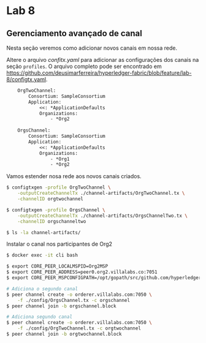 # Lab 8

## Gerenciamento avançado de canal
Nesta seção veremos como adicionar novos canais em nossa rede.

Altere o arquivo _confitx.yaml_ para adicionar as configurações dos canais na seção ``profiles``. O arquivo completo pode ser encontrado em https://github.com/deusimarferreira/hyperledger-fabric/blob/feature/lab-8/configtx.yaml.

~~~txt
    OrgTwoChannel:
        Consortium: SampleConsortium
        Application:
            <<: *ApplicationDefaults
            Organizations:
                - *Org2
                
    OrgsChannel:
        Consortium: SampleConsortium
        Application:
            <<: *ApplicationDefaults
            Organizations:
                - *Org1
                - *Org2
~~~

Vamos estender nosa rede aos novos canais criados.
~~~sh
$ configtxgen -profile OrgTwoChannel \
    -outputCreateChannelTx ./channel-artifacts/OrgTwoChannel.tx \
    -channelID orgtwochannel

$ configtxgen -profile OrgsChannel \
    -outputCreateChannelTx ./channel-artifacts/OrgsChannelTwo.tx \
    -channelID orgschanneltwo

$ ls -la channel-artifacts/
~~~

Instalar o canal nos participantes de Org2
~~~sh
$ docker exec -it cli bash

$ export CORE_PEER_LOCALMSPID=Org2MSP
$ export CORE_PEER_ADDRESS=peer0.org2.villalabs.co:7051
$ export CORE_PEER_MSPCONFIGPATH=/opt/gopath/src/github.com/hyperledger/fabric/peer/crypto/peerOrganizations/org2.villalabs.co/users/Admin\@org2.villalabs.co/msp

# Adiciona o segundo canal
$ peer channel create -o orderer.villalabs.com:7050 \
    -f ./config/OrgsChannel.tx -c orgschannel
$ peer channel join -b orgschannel.block

# Adiciona segundo canal
$ peer channel create -o orderer.villalabs.com:7050 \
    -f ./config/OrgTwoChannel.tx -c orgtwochannel
$ peer channel join -b orgtwochannel.block
~~~
